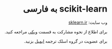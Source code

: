 <div dir=rtl align="right">

# scikit-learn به فارسی


وب سایت: [sklearn.ir](http://sklearn.ir)


برای اطلاع از نحوه مشارکت به قسمت
[ویکی](https://github.com/mehrdad-dev/scikit-learn/wiki)
مراجعه کنید.


برای عضویت در گروه اسلک ترجمه
[ایمیل](mailto:mehrdad.mohammadian.contact@gmail.com)
بزنید.



</div>

